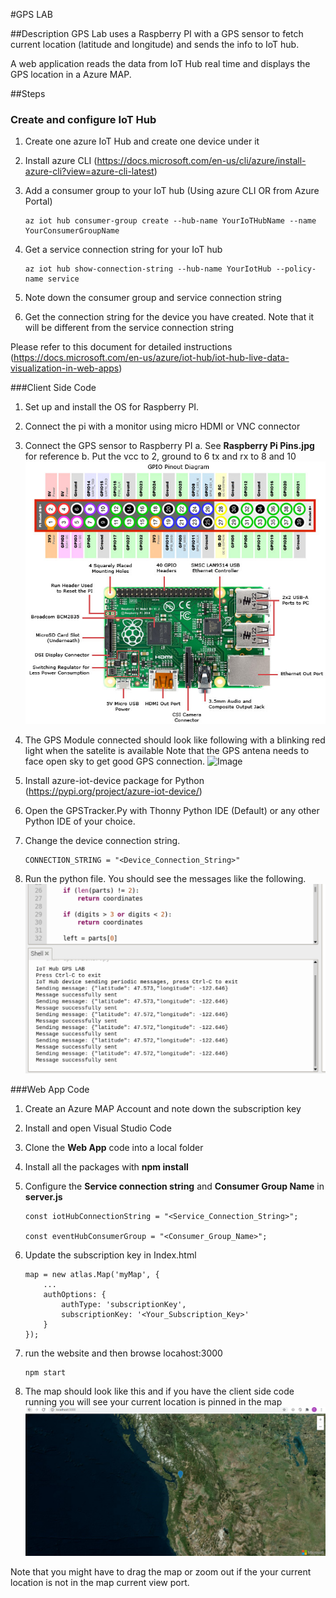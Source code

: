#GPS LAB

##Description
GPS Lab uses a Raspberry PI with a GPS sensor to fetch current location (latitude and longitude)
 and sends the info to IoT hub.

 A web application reads the data from IoT Hub real time and displays the GPS location in a Azure MAP.

 ##Steps
 ### Create and configure IoT Hub
 1. Create one azure IoT Hub and create one device under it 
 2. Install azure CLI (https://docs.microsoft.com/en-us/cli/azure/install-azure-cli?view=azure-cli-latest)
 3. Add a consumer group to your IoT hub (Using azure CLI OR from Azure Portal)
       
        az iot hub consumer-group create --hub-name YourIoTHubName --name YourConsumerGroupName
 4. Get a service connection string for your IoT hub
        
        az iot hub show-connection-string --hub-name YourIotHub --policy-name service
 5. Note down the consumer group and service connection string
 6. Get the connection string for the device you have created. Note that it will be different from the service connection string
 
 Please refer to this document for detailed instructions (https://docs.microsoft.com/en-us/azure/iot-hub/iot-hub-live-data-visualization-in-web-apps)


 ###Client Side Code
 1. Set up and install the OS for Raspberry PI.
 2. Connect the pi with a monitor using micro HDMI or VNC connector
 3. Connect the GPS sensor to Raspberry PI
       a. See **Raspberry Pi Pins.jpg** for reference 
       b. Put the vcc to 2, ground to 6 tx and rx to 8 and 10
       ![Image](./Client/Raspberry_Pi_Pins.jpg "Pins")
 4. The GPS Module connected should look like following with a blinking red light when the satelite is available
Note that the GPS antena needs to face open sky to get good GPS connection.
       ![Image](./Client/Raspberry_Pi_Connected.jpg "Connected")
 5. Install azure-iot-device package for Python (https://pypi.org/project/azure-iot-device/)
 6. Open the GPSTracker.Py with Thonny Python IDE (Default) or any other Python IDE of your choice.
 7. Change the device connection string.
 
        CONNECTION_STRING = "<Device_Connection_String>"
 8. Run the python file. You should see the messages like the following.
       ![Image](./Client/raspberry_pi_gps_messages.PNG "GPS")

 ###Web App Code
 1. Create an Azure MAP Account and note down the subscription key
 2. Install and open Visual Studio Code
 3. Clone the **Web App** code into a local folder
 4. Install all the packages with **npm install**
 5. Configure the **Service connection string** and **Consumer Group Name** in **server.js**
 
        const iotHubConnectionString = "<Service_Connection_String>";

        const eventHubConsumerGroup = "<Consumer_Group_Name>";
 6. Update the subscription key in Index.html

        map = new atlas.Map('myMap', {
            ...
            authOptions: {
                authType: 'subscriptionKey',
                subscriptionKey: '<Your_Subscription_Key>'
            }
        });
 7. run the website and then browse locahost:3000

        npm start
8. The map should look like this and if you have the client side code running you will see your current location is pinned in the map
       ![Image](./Server/map_view.PNG "Azure Map")

Note that you might have to drag the map or zoom out if the your current location is not in the map current view port.
